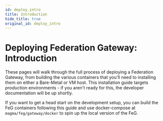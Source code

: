 ```yaml
---
id: deploy_intro
title: Introduction
hide_title: true
original_id: deploy_intro
---
```

# Deploying Federation Gateway: Introduction

These pages will walk through the full process of deploying a
Federation Gateway, from building the various containers that you'll need
to installing them on either a Bare-Metal or VM host. This installation guide
targets *production* environments - if you aren't ready for this, the developer
documentation will be up shortly.

If you want to get a head start on the development setup, you can build the
FeG containers following this guide and use docker-compose at
`magma/feg/gateway/docker` to spin up the local version of the FeG.
